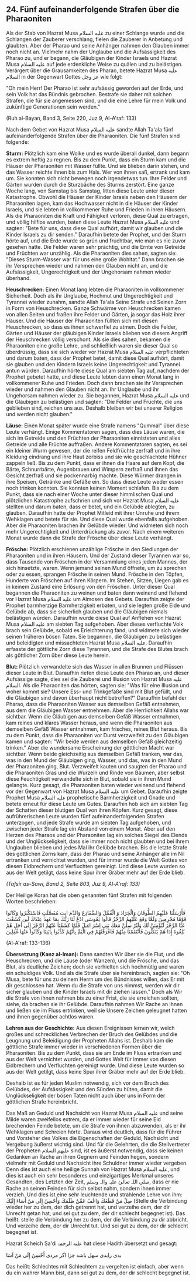 ## 24. Fünf aufeinanderfolgende Strafen über die Pharaoniten

Als der Stab von Hazrat Musa عليه السلام zu einer Schlange wurde und die Schlangen der Zauberer verschlang, fielen die Zauberer in Anbetung und glaubten. Aber der Pharao und seine Anhänger nahmen den Glauben immer noch nicht an. Vielmehr nahm der Unglaube und die Aufsässigkeit des Pharao zu, und er begann, die Gläubigen der Kinder Israels und Hazrat Musa عليه السلام auf jede erdenkliche Weise zu quälen und zu belästigen. Verärgert über die Grausamkeiten des Pharao, betete Hazrat Musa عليه السلام in der Gegenwart Gottes عز وجل wie folgt:


"Oh mein Herr! Der Pharao ist sehr aufsässig geworden auf der Erde, und sein Volk hat das Bündnis gebrochen. Bestrafe sie daher mit solchen Strafen, die für sie angemessen sind, und die eine Lehre für mein Volk und zukünftige Generationen sein werden."

(Ruh al-Bayan, Band 3, Seite 220, Juz 9, Al-A'raf: 133)

Nach dem Gebet von Hazrat Musa عليه السلام sandte Allah Ta'ala fünf aufeinanderfolgende Strafen über die Pharaoniten. Die fünf Strafen sind folgende:

**Sturm:** Plötzlich kam eine Wolke und es wurde überall dunkel, dann begann es extrem heftig zu regnen. Bis zu dem Punkt, dass ein Sturm kam und die Häuser der Pharaoniten mit Wasser füllte. Und sie blieben darin stehen, und das Wasser reichte ihnen bis zum Hals. Wer von ihnen saß, ertrank und kam um. Sie konnten sich nicht bewegen noch irgendetwas tun. Ihre Felder und Gärten wurden durch die Sturzbäche des Sturms zerstört. Eine ganze Woche lang, von Samstag bis Samstag, litten diese Leute unter dieser Katastrophe. Obwohl die Häuser der Kinder Israels neben den Häusern der Pharaoniten lagen, kam das Hochwasser nicht in die Häuser der Kinder Israels, und sie lebten in vollkommener Ruhe und Frieden in ihren Häusern. Als die Pharaoniten die Kraft und Fähigkeit verloren, diese Qual zu ertragen, und völlig hilflos wurden, baten diese Leute Hazrat Musa عليه السلام und sagten: "Bete für uns, dass diese Qual aufhört, damit wir glauben und die Kinder Israels zu dir senden." Daraufhin betete der Prophet, und der Sturm hörte auf, und die Erde wurde so grün und fruchtbar, wie man es nie zuvor gesehen hatte. Die Felder waren sehr prächtig, und die Ernte von Getreide und Früchten war unzählig. Als die Pharaoniten dies sahen, sagten sie: "Dieses Sturm-Wasser war für uns eine große Wohltat." Dann brachen sie ihr Versprechen wieder und nahmen den Glauben nicht an, und die Aufsässigkeit, Ungerechtigkeit und der Ungehorsam nahmen wieder überhand.

**Heuschrecken:** Einen Monat lang lebten die Pharaoniten in vollkommener Sicherheit. Doch als ihr Unglaube, Hochmut und Ungerechtigkeit und Tyrannei wieder zunahm, sandte Allah Ta'ala Seine Strafe und Seinen Zorn in Form von Heuschrecken. Ganze Schwärme von Heuschrecken kamen von allen Seiten und fraßen ihre Felder und Gärten, ja sogar das Holz ihrer Häuser. Und die Häuser der Pharaoniten füllten sich mit diesen Heuschrecken, so dass es ihnen schwerfiel zu atmen. Doch die Felder, Gärten und Häuser der gläubigen Kinder Israels blieben von diesem Angriff der Heuschrecken völlig verschont. Als sie dies sahen, bekamen die Pharaoniten eine große Lehre, und schließlich waren sie dieser Qual so überdrüssig, dass sie sich wieder vor Hazrat Musa عليه السلام verpflichteten und darum baten, dass der Prophet betet, damit diese Qual aufhört, damit sie glauben und den Kindern Israels keine Ungerechtigkeit und Tyrannei antun würden. Daraufhin hörte diese Qual am siebten Tag auf, nachdem der Prophet gebetet hatte, und diese Leute lebten dann einen Monat lang in vollkommener Ruhe und Frieden. Doch dann brachen sie ihr Versprechen wieder und nahmen den Glauben nicht an. Ihr Unglaube und ihr Ungehorsam nahmen wieder zu. Sie begannen, Hazrat Musa عليه السلام und die Gläubigen zu belästigen und sagten: "Die Felder und Früchte, die uns geblieben sind, reichen uns aus. Deshalb bleiben wir bei unserer Religion und werden nicht glauben."

**Läuse:** Einen Monat später wurde eine Strafe namens "Qummal" über diese Leute verhängt. Einige Kommentatoren sagen, dass dies Läuse waren, die sich im Getreide und den Früchten der Pharaoniten einnisteten und alles Getreide und alle Früchte auffraßen. Andere Kommentatoren sagten, es sei ein kleiner Wurm gewesen, der die reifen Feldfrüchte zerfraß und in ihre Kleidung eindrang und ihre Haut zerbiss und sie wie geschlachtete Hühner zappeln ließ. Bis zu dem Punkt, dass er ihnen die Haare auf dem Kopf, die Bärte, Schnurrbärte, Augenbrauen und Wimpern zerfraß und ihnen das Gesicht zerfraß und sie pockennarbig machte. Diese Würmer drangen in ihre Speisen, Getränke und Gefäße ein. So dass diese Leute weder essen noch trinken konnten. Sie konnten keinen Moment schlafen. Bis zu dem Punkt, dass sie nach einer Woche unter dieser himmlischen Qual und plötzlichen Katastrophe aufschrien und sich vor Hazrat Musa عليه السلام stellten und darum baten, dass er betet, und ein Gelübde ablegten, zu glauben. Daraufhin hatte der Prophet Mitleid mit ihrer Unruhe und ihrem Wehklagen und betete für sie. Und diese Qual wurde ebenfalls aufgehoben. Aber die Pharaoniten brachen ihr Gelübde wieder. Und widmeten sich noch mehr Ungerechtigkeit und Unterdrückung als zuvor. Nach einem weiteren Monat wurde dann die Strafe der Frösche über diese Leute verhängt.

**Frösche:** Plötzlich erschienen unzählige Frösche in den Siedlungen der Pharaoniten und in ihren Häusern. Und der Zustand dieser Tyrannen war so, dass Tausende von Fröschen in der Versammlung eines jeden Mannes, der sich hinsetzte, waren. Wenn jemand seinen Mund öffnete, um zu sprechen oder zu essen, sprangen Frösche in seinen Mund. Frösche in den Töpfen, Hunderte von Fröschen auf ihren Körpern. Im Stehen, Sitzen, Liegen gab es in keinem Zustand eine Erlösung von den Fröschen. Unter dieser Qual begannen die Pharaoniten zu weinen und baten dann weinend und flehend vor Hazrat Musa عليه السلام um Almosen des Gebets. Daraufhin zeigte der Prophet barmherzige Barmherzigkeit erbaten, und sie legten große Eide und Gelübde ab, dass sie sicherlich glauben und die Gläubigen niemals belästigen würden. Daraufhin wurde diese Qual auf Anflehen von Hazrat Musa عليه السلام am siebten Tag aufgehoben. Aber dieses verfluchte Volk brach sein Gelübde, sobald es Erleichterung fand, und widmete sich wieder seinen früheren bösen Taten. Sie begannen, die Gläubigen zu belästigen und beleidigten und missachteten Hazrat Musa عليه السلام. Daraufhin erfasste der göttliche Zorn diese Tyrannen, und die Strafe des Blutes brach als göttlicher Zorn über diese Leute herein.

**Blut:** Plötzlich verwandelte sich das Wasser in allen Brunnen und Flüssen dieser Leute in Blut. Daraufhin riefen diese Leute den Pharao an, und dieser Aufsässige sagte, dies sei die Zauberei und Illusion von Hazrat Musa عليه السلام. Als die Pharaoniten das hörten, sagten sie: "Was für eine Illusion und woher kommt sie? Unsere Ess- und Trinkgefäße sind mit Blut gefüllt, und die Gläubigen sind davon überhaupt nicht betroffen?" Daraufhin befahl der Pharao, dass die Pharaoniten Wasser aus demselben Gefäß entnehmen, aus dem die Gläubigen Wasser entnehmen. Aber die Herrlichkeit Allahs war sichtbar. Wenn die Gläubigen aus demselben Gefäß Wasser entnahmen, kam reines und klares Wasser heraus, und wenn die Pharaoniten aus demselben Gefäß Wasser entnahmen, kam frisches, reines Blut heraus. Bis zu dem Punkt, dass die Pharaoniten vor Durst verzweifelt zu den Gläubigen kamen und sagten: "Wir beide werden aus demselben Gefäß gleichzeitig trinken." Aber die wundersame Erscheinung der göttlichen Macht war sichtbar. Wenn beide gleichzeitig aus demselben Gefäß tranken, war das, was in den Mund der Gläubigen ging, Wasser, und das, was in den Mund der Pharaoniten ging, Blut. Verzweifelt kauten und saugten der Pharao und die Pharaoniten Gras und die Wurzeln und Rinde von Bäumen, aber selbst diese Feuchtigkeit verwandelte sich in Blut, sobald sie in ihren Mund gelangte. Kurz gesagt, die Pharaoniten baten wieder weinend und flehend vor der Gegenwart von Hazrat Musa عليه السلام um Gebet. Daraufhin zeigte Prophet Musa عليه السلام prophetische Barmherzigkeit und Gnade und betete erneut für diese Leute um Gutes. Daraufhin hob sich am siebten Tag der Schatten dieser blutigen Qual von ihren Köpfen. Kurz gesagt, diese aufrührerischen Leute wurden fünf aufeinanderfolgenden Strafen unterzogen, und jede Strafe wurde am siebten Tag aufgehoben, und zwischen jeder Strafe lag ein Abstand von einem Monat. Aber auf den Herzen des Pharaos und der Pharaoniten lag ein solches Siegel des Elends und der Unglückseligkeit, dass sie immer noch nicht glaubten und bei ihrem Unglauben blieben und jedes Mal ihr Gelübde brachen. Bis die letzte Strafe des göttlichen Zorns kam, dass der Pharao und seine Anhänger alle im Nil ertranken und vernichtet wurden, und für immer wurde die Welt Gottes von diesen Eidbrechern und Verfluchten gereinigt. Und diese Leute wurden so aus der Welt getilgt, dass keine Spur ihrer Gräber mehr auf der Erde blieb.

_(Tafsir as-Sawi, Band 2, Seite 803, Juz 9, Al-A'raf: 133)_


Der Heilige Koran hat die oben genannten fünf Strafen mit folgenden Worten beschrieben:

فَأَرْسَلْنَا عَلَيْهِمُ الطُّوفَانَ وَالْجَرَادَ وَ الْقُمَّلَ وَالضَّفَادِعَ وَالدَّمَ
ايت مُفَصَّلَتٍ فَاسْتَكْبَرُوا وَكَانُوا قَوْمًا مُجْرِمِينَ وَلَمَّا وَقَعَ
عَلَيْهِمُ الرِّجْزُ قَالُوا يَمُوسَى ادْعُ لَنَا رَبَّكَ بِمَا عَهِدَ عِنْدَكَ لَين
كَشَفْتَ عَنَّا الرِّجْزَ لَتُؤْمِنَنَّ لَكَ وَلَنُرْ سِلَنَّ مَعَكَ بَنِي
اِسْرَ اءِيلَ فَلَمَّا كَشَفْنَا عَنْهُمُ الرِّجْزَ إِلَى أَجَلٍ هُمْ بُلِغُوهُ إِذَا هُمْ
يَتَكُثُونَ فَانْتَقَمْنَا مِنْهُمْ فَاغْرَقْتُهُمْ فِي الْيَمِّ بِأَنَّهُمْ كَذَّبُوا بِايَتِنَا
وَكَانُوا عَنْهَا غُفِلِينَ

(Al-A'raf: 133-136)


**Übersetzung (Kanz al-Iman):** Dann sandten Wir über sie die Flut, und die Heuschrecken, und die Läuse (oder Wanzen), und die Frösche, und das Blut, als deutliche Zeichen; doch sie verhielten sich hochmütig und waren ein schuldiges Volk. Und als die Strafe über sie hereinbrach, sagten sie: "Oh Musa, bete für uns zu deinem Herrn um des Bündnisses willen, das Er mit dir geschlossen hat. Wenn du die Strafe von uns nimmst, werden wir dir sicher glauben und die Kinder Israels mit dir ziehen lassen." Doch als Wir die Strafe von ihnen nahmen bis zu einer Frist, die sie erreichen sollten, siehe, da brachen sie ihr Gelübde. Daraufhin nahmen Wir Rache an ihnen und ließen sie im Fluss ertrinken, weil sie Unsere Zeichen geleugnet hatten und ihnen gegenüber achtlos waren.

**Lehren aus der Geschichte:** 
Aus diesen Ereignissen lernen wir, welch großes und schreckliches Verbrechen der Bruch des Gelübdes und die Leugnung und Beleidigung der Propheten Allahs ist. Deshalb kam die göttliche Strafe immer wieder in verschiedenen Formen über die Pharaoniten. Bis zu dem Punkt, dass sie am Ende im Fluss ertranken und aus der Welt vernichtet wurden, und Gottes Welt für immer von diesen Eidbrechern und Verfluchten gereinigt wurde. Und diese Leute wurden so aus der Welt getilgt, dass keine Spur ihrer Gräber mehr auf der Erde blieb.

Deshalb ist es für jeden Muslim notwendig, sich vor dem Bruch des Gelübdes, der Aufsässigkeit und den Sünden zu hüten, damit die Unglückseligkeit der bösen Taten nicht auch über uns in Form der göttlichen Strafe hereinbricht.

Das Maß an Geduld und Nachsicht von Hazrat Musa عليه السلام und seine Milde waren zweifellos extrem, da er immer wieder für seine Eid brechenden Feinde betete, um die Strafe von ihnen abzuwenden, als er ihr Wehklagen und Schreien hörte. Daraus wird deutlich, dass für die Führer und Vorsteher des Volkes die Eigenschaften der Geduld, Nachsicht und Vergebung äußerst wichtig sind. Und für die Gelehrten, die die Stellvertreter der Propheten عليهم السلام sind, ist es äußerst notwendig, dass sie keinen Gedanken an Rache an ihren Gegnern und Feinden hegen, sondern vielmehr mit Geduld und Nachsicht ihre Schuldner immer wieder vergeben. Denn dies ist auch eine heilige Sunnah von Hazrat Musa عليه السلام, und dies ist auch ein sehr besonderes und einzigartiges Merkmal unseres Gesandten, des Letzten der Zeit, صلی اللہ تعالیٰ علیہ والہ وسلم, dass er nie Rache an seinen Feinden für sich selbst nahm, sondern ihnen immer verzieh. Und dies ist eine sehr leuchtende und strahlende Lehre von ihm: صِلْ مَنْ قَطَعَكَ وَاعْفُ عَمِّنْ ظَلَمَكَ وَأَحْسِنُ إِلَى مَنْ أَسَاءَ إِلَيْكَ (Stelle die Verbindung wieder her zu dem, der dich getrennt hat, und verzeihe dem, der dir Unrecht getan hat, und sei gut zu dem, der dir schlecht begegnet ist). Das heißt: stelle die Verbindung her zu dem, der die Verbindung zu dir abbricht. Und verzeihe dem, der dir Unrecht tut. Und sei gut zu dem, der dir schlecht begegnet ist.


Hazrat Scheich Sa'di عليه الرحمۃ hat diese Hadith übersetzt und gesagt:

بدى رابدی سهل باشد جزا اگر مردی أَحْسِنُ إِلَى مَنْ اَسَا

Das heißt: Schlechtes mit Schlechtem zu vergelten ist einfach, aber wenn du ein wahrer Mann bist, dann sei gut zu dem, der dir schlecht begegnet ist.




